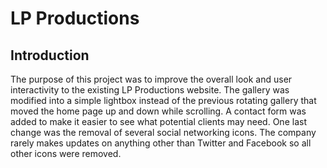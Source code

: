 # LP Productions

## Introduction

The purpose of this project was to improve the overall look and user interactivity to the existing LP Productions website. The gallery was modified into a simple lightbox instead of the previous rotating gallery that moved the home page up and down while scrolling. A contact form was added to make it easier to see what potential clients may need. One last change was the removal of several social networking icons. The company rarely makes updates on anything other than Twitter and Facebook so all other icons were removed. 
